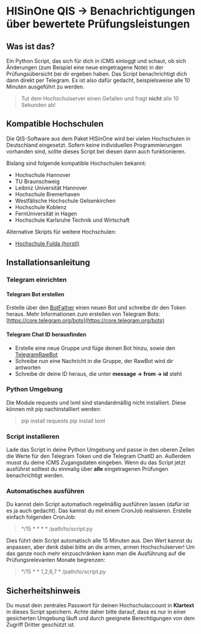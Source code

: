 # HISinOne QIS -> Benachrichtigungen über bewertete Prüfungsleistungen

## Was ist das?

Ein Python Script, das sich für dich in iCMS einloggt und schaut, ob sich Änderungen (zum Beispiel eine neue
eingetragene Note) in der Prüfungsübersicht bei dir ergeben haben. Das Script benachrichtigt dich dann direkt per
Telegram. Es ist also dafür gedacht, beispielsweise alle 10 Minuten ausgeführt zu werden.

> Tut dem Hochschulserver einen Gefallen und fragt **nicht** alle 10 Sekunden ab!

## Kompatible Hochschulen

Die QIS-Software aus dem Paket HISinOne wird bei vielen Hochschulen in Deutschland eingesetzt. Sofern keine
individuellen Programmierungen vorhanden sind, sollte dieses Script bei diesen dann auch funktionieren.

Bislang sind folgende kompatible Hochschulen bekannt:

- Hochschule Hannover
- TU Braunschweig
- Leibniz Universität Hannover
- Hochschule Bremerhaven
- Westfälische Hochschule Gelsenkirchen
- Hochschule Koblenz
- FernUniversität in Hagen
- Hochschule Karlsruhe Technik und Wirtschaft

Alternative Skripts für weitere Hochschulen:

- [Hochschule Fulda (horstl)](https://github.com/binsky08/HISinOne-QIS-exam-notification)

## Installationsanleitung

### Telegram einrichten

#### Telegram Bot erstellen

Erstelle über den [BotFather](https://t.me/botfather) einen neuen Bot und schreibe dir den Token heraus. Mehr
Informationen zum erstellen von Telegram Bots: [https://core.telegram.org/bots](https://core.telegram.org/bots)

#### Telegram Chat ID herausfinden

* Erstelle eine neue Gruppe und füge deinen Bot hinzu, sowie den [TelegramRawBot](https://t.me/RawDataBot)
* Schreibe nun eine Nachricht in die Gruppe, der RawBot wird dir antworten
* Schreibe dir deine ID heraus, die unter **message -> from -> id** steht

### Python Umgebung

Die Module requests und lxml sind standardmäßig nicht installiert. Diese können mit pip nachinstalliert werden:
> pip install requests
> pip install lxml

### Script installieren

Lade das Script in deine Python Umgebung und passe in den oberen Zeilen die Werte für den Telegram Token und die
Telegram ChatID an. Außerdem musst du deine iCMS Zugangsdaten eingeben. Wenn du das Script jetzt ausführst solltest du
einmalig über **alle** eingetragenen Prüfungen benachrichtigt werden.

### Automatisches ausführen

Du kannst dein Script automatisch regelmäßig ausführen lassen (dafür ist es ja auch gedacht). Das kannst du mit einem
CronJob realisieren. Erstelle einfach folgenden CronJob:

> */15 * * * * /path/to/script.py

Dies führt dein Script automatisch alle 15 Minuten aus. Den Wert kannst du anpassen, aber denk dabei bitte an die armen,
armen Hochschulserver! Um das ganze noch mehr einzuschränken kann man die Ausführung auf die Prüfungsrelevanten Monate
begrenzen:
> */15 * * 1,2,6,7 * /path/to/script.py

## Sicherheitshinweis

Du musst dein zentrales Passwort für deinen Hochschulaccount in **Klartext** in dieses Script speichern. Achte daher
bitte darauf, dass es nur in einer gesicherten Umgebung läuft und durch geeignete Berechtigungen von dem Zugriff Dritter
geschützt ist.
